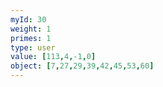 ```yaml
---
myId: 30
weight: 1
primes: 1
type: user
value: [113,4,-1,0]
object: [7,27,29,39,42,45,53,60]
---
```

